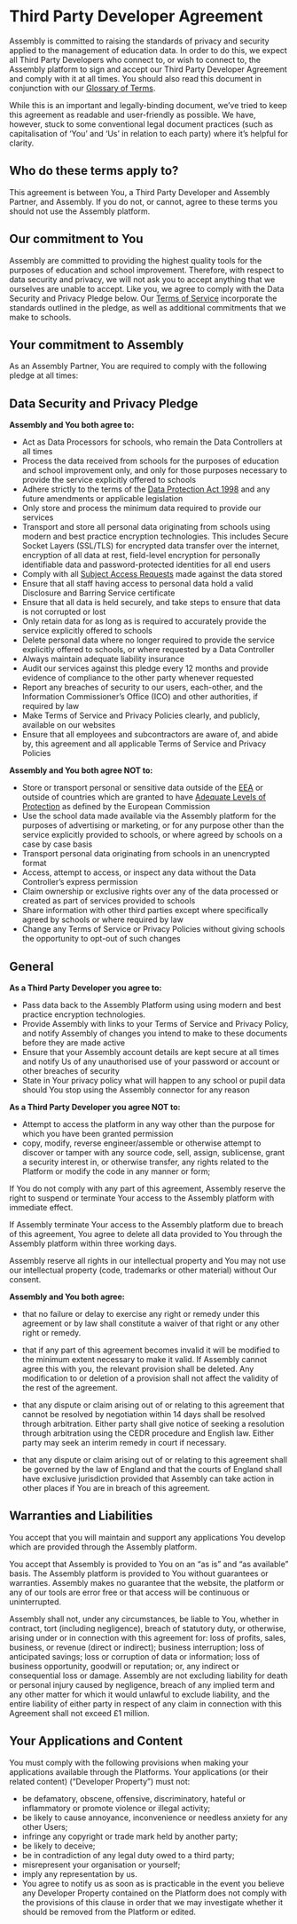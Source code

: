 # Third Party Developer Agreement

Assembly is committed to raising the standards of privacy and security applied to the management of education data.  In order to do this, we expect all Third Party Developers who connect to, or wish to connect to, the Assembly platform to sign and accept our Third Party Developer Agreement and comply with it at all times. You should also read this document in conjunction with our [Glossary of Terms](http://assembly.education/privacy/glossary/).

While this is an important and legally-binding document, we’ve tried to keep this agreement as readable and user-friendly as possible. We have, however, stuck to some conventional legal document practices (such as capitalisation of ‘You’ and ‘Us’ in relation to each party) where it’s helpful for clarity.

## Who do these terms apply to?

This agreement is between You, a Third Party Developer and Assembly Partner, and Assembly.  If you do not, or cannot, agree to these terms you should not use the Assembly platform.

## Our commitment to You

Assembly are committed to providing the highest quality tools for the purposes of education and school improvement.  Therefore, with respect to data security and privacy, we will not ask you to accept anything that we ourselves are unable to accept.  Like you, we agree to comply with the Data Security and Privacy Pledge below.  Our [Terms of Service](https://github.com/assembly-edu/terms-of-service/blob/master/terms.md) incorporate the standards outlined in the pledge, as well as additional commitments that we make to schools.

## Your commitment to Assembly

As an Assembly Partner, You are required to comply with the following pledge at all times:

## Data Security and Privacy Pledge

**Assembly and You both agree to:**

* Act as Data Processors for schools, who remain the Data Controllers at all times
* Process the data received from schools for the purposes of education and school improvement only, and only for those purposes necessary to provide the service explicitly offered to schools
* Adhere strictly to the terms of the [Data Protection Act 1998](http://www.legislation.gov.uk/ukpga/1998/29/contents) and any future amendments or applicable legislation
* Only store and process the minimum data required to provide our services
* Transport and store all personal data originating from schools using modern and best practice encryption technologies.  This includes Secure Socket Layers (SSL/TLS) for encrypted data transfer over the internet, encryption of all data at rest, field-level encryption for personally identifiable data and password-protected identities for all end users
* Comply with all [Subject Access Requests](https://ico.org.uk/for-organisations/guide-to-data-protection/principle-6-rights/subject-access-request/) made against the data stored
* Ensure that all staff having access to personal data hold a valid Disclosure and Barring Service certificate
* Ensure that all data is held securely, and take steps to ensure that data is not corrupted or lost
* Only retain data for as long as is required to accurately provide the service explicitly offered to schools
* Delete personal data where no longer required to provide the service explicitly offered to schools, or where requested by a Data Controller
* Always maintain adequate liability insurance
* Audit our services against this pledge every 12 months and provide evidence of compliance to the other party whenever requested
* Report any breaches of security to our users, each-other, and the Information Commissioner’s Office (ICO) and other authorities, if required by law
* Make Terms of Service and Privacy Policies clearly, and publicly, available on our websites
* Ensure that all employees and subcontractors are aware of, and abide by, this agreement and all applicable Terms of Service and Privacy Policies

**Assembly and You both agree NOT to:**

* Store or transport personal or sensitive data outside of the [EEA](https://ico.org.uk/for-organisations/guide-to-data-protection/principle-8-international/) or outside of countries which are granted to have [Adequate Levels of Protection](http://ec.europa.eu/justice/data-protection/international-transfers/adequacy/index_en.htm) as defined by the European Commission
* Use the school data made available via the Assembly platform for the purposes of advertising or marketing, or for any purpose other than the service explicitly provided to schools, or where agreed by schools on a case by case basis
* Transport personal data originating from schools in an unencrypted format
* Access, attempt to access, or inspect any data without the Data Controller’s express permission
* Claim ownership or exclusive rights over any of the data processed or created as part of services provided to schools
* Share information with other third parties except where specifically agreed by schools or where required by law
* Change any Terms of Service or Privacy Policies without giving schools the opportunity to opt-out of such changes

## General

**As a Third Party Developer you agree to:**

* Pass data back to the Assembly Platform using using modern and best practice encryption technologies.
* Provide Assembly with links to your Terms of Service and Privacy Policy, and notify Assembly of changes you intend to make to these documents before they are made active
* Ensure that your Assembly account details are kept secure at all times and notify Us of any unauthorised use of your password or account or other breaches of security
* State in Your privacy policy what will happen to any school or pupil data should You stop using the Assembly connector for any reason

**As a Third Party Developer you agree NOT to:**

* Attempt to access the platform in any way other than the purpose for which you have been granted permission
* copy, modify, reverse engineer/assemble or otherwise attempt to discover or tamper with any source code, sell, assign, sublicense, grant a security interest in, or otherwise transfer, any rights related to the Platform or modify the code in any manner or form;

If You do not comply with any part of this agreement, Assembly reserve the right to suspend or terminate Your access to the Assembly platform with immediate effect.

If Assembly terminate Your access to the Assembly platform due to breach of this agreement, You agree to delete all data provided to You through the Assembly platform within three working days.

Assembly reserve all rights in our intellectual property and You may not use our intellectual property (code, trademarks or other material) without Our consent.

**Assembly and You both agree:**

* that no failure or delay to exercise any right or remedy under this agreement or by law shall constitute a waiver of that right or any other right or remedy.

* that if any part of this agreement becomes invalid it will be modified to the minimum extent necessary to make it valid. If Assembly cannot agree this with you, the relevant provision shall be deleted. Any modification to or deletion of a provision shall not affect the validity of the rest of the agreement.

* that any dispute or claim arising out of or relating to this agreement that cannot be resolved by negotiation within 14 days shall be resolved through arbitration. Either party shall give notice of seeking a resolution through arbitration using the CEDR procedure and English law. Either party may seek an interim remedy in court if necessary.

* that any dispute or claim arising out of or relating to this agreement shall be governed by the law of England and that the courts of England shall have exclusive jurisdiction provided that Assembly can take action in other places if You are in breach of this agreement.

## Warranties and Liabilities

You accept that you will maintain and support any applications You develop which are provided through the Assembly platform.

You accept that Assembly is provided to You on an “as is” and “as available” basis.  The Assembly platform is provided to You without guarantees or warranties.  Assembly makes no guarantee that the website, the platform or any of our tools are error free or that access will be continuous or uninterrupted.

Assembly shall not, under any circumstances, be liable to You, whether in contract, tort (including negligence), breach of statutory duty, or otherwise, arising under or in connection with this agreement for: loss of profits, sales, business, or revenue (direct or indirect); business interruption; loss of anticipated savings; loss or corruption of data or information; loss of business opportunity, goodwill or reputation; or, any indirect or consequential loss or damage. Assembly are not excluding liability for death or personal injury caused by negligence, breach of any implied term and any other matter for which it would unlawful to exclude liability, and the entire liability of either party in respect of any claim in connection with this Agreement shall not exceed £1 million.

## Your Applications and Content

You must comply with the following provisions when making your applications available through the Platforms.  Your applications (or their related content) (“Developer Property”) must not:

* be defamatory, obscene, offensive, discriminatory, hateful or inflammatory or promote violence or illegal activity;
* be likely to cause annoyance, inconvenience or needless anxiety for any other Users;
* infringe any copyright or trade mark held by another party;
* be likely to deceive;
* be in contradiction of any legal duty owed to a third party;
* misrepresent your organisation or yourself;
* imply any representation by us.
* You agree to notify us as soon as is practicable in the event you believe any Developer Property contained on the Platform does not comply with the provisions of this clause in order that we may investigate whether it should be removed from the Platform or edited.


